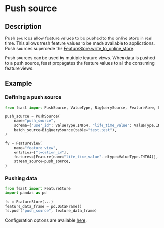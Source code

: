 # Push source

## Description

Push sources allow feature values to be pushed to the online store in real time. This allows fresh feature values to be made available to applications. Push sources supercede the 
[FeatureStore.write_to_online_store](https://rtd.feast.dev/en/latest/index.html#feast.feature_store.FeatureStore.write_to_online_store).

Push sources can be used by multiple feature views. When data is pushed to a push source, feast propagates the feature values to all the consuming feature views.

## Example
### Defining a push source

```python
from feast import PushSource, ValueType, BigQuerySource, FeatureView, Feature

push_source = PushSource(
    name="push_source",
    schema={"user_id": ValueType.INT64, "life_time_value": ValueType.INT64},
    batch_source=BigQuerySource(table="test.test"),
)

fv = FeatureView(
    name="feature view",
    entities=["location_id"],
    features=[Feature(name="life_time_value", dtype=ValueType.INT64)],
    stream_source=push_source,
)
```

### Pushing data
```python
from feast import FeatureStore
import pandas as pd

fs = FeatureStore(...)
feature_data_frame = pd.DataFrame()
fs.push("push_source", feature_data_frame)
```

Configuration options are available [here](https://rtd.feast.dev/en/latest/index.html#feast.data_source.FileSource).


